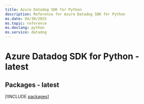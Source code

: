 ```yaml
---
title: Azure Datadog SDK for Python
description: Reference for Azure Datadog SDK for Python
ms.date: 04/30/2025
ms.topic: reference
ms.devlang: python
ms.service: datadog
---
```

# Azure Datadog SDK for Python - latest
## Packages - latest
[!INCLUDE [packages](datadog-index.md)]